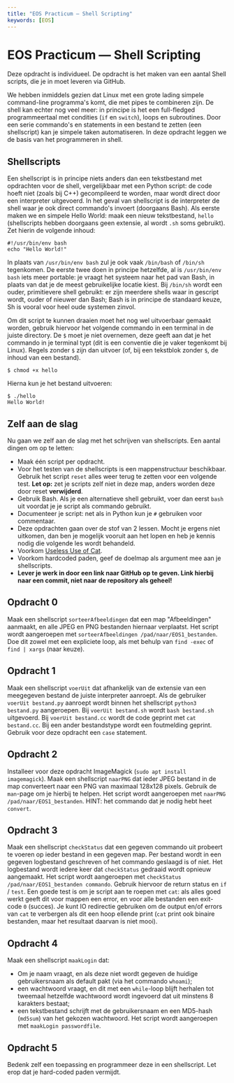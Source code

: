 ```yaml
---
title: "EOS Practicum — Shell Scripting"
keywords: [EOS]
---
```


# EOS Practicum — Shell Scripting

Deze opdracht is individueel. De opdracht is het maken van een aantal Shell scripts, die je in moet leveren via GitHub.

We hebben inmiddels gezien dat Linux met een grote lading simpele command-line programma's komt, die met pipes te combineren zijn. De shell kan echter nog veel meer: in principe is het een full-fledged programmeertaal met condities (`if` en `switch`), loops en subroutines. Door een serie commando's en statements in een bestand te zetten (een shellscript) kan je simpele taken automatiseren. In deze opdracht leggen we de basis van het programmeren in shell.

## Shellscripts
Een shellscript is in principe niets anders dan een tekstbestand met opdrachten voor de shell, vergelijkbaar met een Python script: de code hoeft niet (zoals bij C++) gecompileerd te worden, maar wordt direct door een interpreter uitgevoerd. In het geval van shellscript is de interpreter de shell waar je ook direct commando's invoert (doorgaans Bash). Als eerste maken we en simpele Hello World: maak een nieuw tekstbestand, `hello` (shellscripts hebben doorgaans geen extensie, al wordt `.sh` soms gebruikt). Zet hierin de volgende inhoud:

    #!/usr/bin/env bash
    echo "Hello World!"

In plaats van `/usr/bin/env bash` zul je ook vaak `/bin/bash` of `/bin/sh` tegenkomen. De eerste twee doen in principe hetzelfde, al is `/usr/bin/env bash` iets meer portable: je vraagt het systeem naar het pad van Bash, in plaats van dat je de meest gebruikelijke locatie kiest. Bij `/bin/sh` wordt een ouder, primitievere shell gebruikt: er zijn meerdere shells waar in gescript wordt, ouder of nieuwer dan Bash; Bash is in principe de standaard keuze, Sh is vooral voor heel oude systemen zinvol.

Om dit script te kunnen draaien moet het nog wel uitvoerbaar gemaakt worden, gebruik hiervoor het volgende commando in een terminal in de juiste directory. De `$` moet je niet overnemen, deze geeft aan dat je het commando in je terminal typt (dit is een conventie die je vaker tegenkomt bij Linux). Regels zonder `$` zijn dan uitvoer (of, bij een tekstblok zonder `$`, de inhoud van een bestand).

    $ chmod +x hello

Hierna kun je het bestand uitvoeren:

    $ ./hello
    Hello World!

## Zelf aan de slag
Nu gaan we zelf aan de slag met het schrijven van shellscripts. Een aantal dingen om op te letten:

- Maak één script per opdracht.
- Voor het testen van de shellscripts is een mappenstructuur beschikbaar. Gebruik het script `reset` alles weer terug te zetten voor een volgende test. **Let op:** zet je scripts zelf niet in deze map, anders worden deze door reset **verwijderd**.
- Gebruik Bash. Als je een alternatieve shell gebruikt, voer dan eerst `bash` uit voordat je je script als commando gebruikt.
- Documenteer je script: net als in Python kun je `#` gebruiken voor commentaar.
- Deze opdrachten gaan over de stof van 2 lessen. Mocht je ergens niet uitkomen, dan ben je mogelijk vooruit aan het lopen en heb je kennis nodig die volgende les wordt behandeld.
- Voorkom [Useless Use of Cat](http://porkmail.org/era/unix/award.html).
- Voorkom hardcoded paden, geef de doelmap als argument mee aan je shellscripts.
- **Lever je werk in door een link naar GitHub op te geven. Link hierbij naar een commit, niet naar de repository als geheel!**

## Opdracht 0
Maak een shellscript `sorteerAfbeeldingen` dat een map "Afbeeldingen" aanmaakt, en alle JPEG en PNG bestanden hiernaar verplaatst. Het script wordt aangeroepen met `sorteerAfbeeldingen /pad/naar/EOS1_bestanden`. Doe dit zowel met een expliciete loop, als met behulp van `find -exec` of `find | xargs` (naar keuze).

## Opdracht 1
Maak een shellscript `voerUit` dat afhankelijk van de extensie van een meegegeven bestand de juiste interpreter aanroept. Als de gebruiker `voerUit bestand.py` aanroept wordt binnen het shellscript `python3 bestand.py` aangeroepen. Bij `voerUit bestand.sh` wordt `bash bestand.sh` uitgevoerd. Bij `voerUit bestand.cc` wordt de code geprint met `cat bestand.cc`. Bij een ander bestandstype wordt een foutmelding geprint. Gebruik voor deze opdracht een `case` statement.

## Opdracht 2
Installeer voor deze opdracht ImageMagick (`sudo apt install imagemagick`). Maak een shellscript `naarPNG` dat ieder JPEG bestand in de map converteert naar een PNG van maximaal 128x128 pixels. Gebruik de `man`-page om je hierbij te helpen. Het script wordt aangeroepen met `naarPNG /pad/naar/EOS1_bestanden`. HINT: het commando dat je nodig hebt heet `convert`.

## Opdracht 3
Maak een shellscript `checkStatus` dat een gegeven commando uit probeert te voeren op ieder bestand in een gegeven map. Per bestand wordt in een gegeven logbestand geschreven of het commando geslaagd is of niet. Het logbestand wordt iedere keer dat `checkStatus` gedraaid wordt opnieuw aangemaakt. Het script wordt aangeroepen met `checkStatus /pad/naar/EOS1_bestanden commando`. Gebruik hiervoor de return status en `if` / `test`. Een goede test is om je script aan te roepen met `cat`: als alles goed werkt geeft dit voor mappen een error, en voor alle bestanden een exit-code `0` (succes). Je kunt IO redirectie gebruiken om de output en/of errors van `cat` te verbergen als dit een hoop ellende print (`cat` print ook binaire bestanden, maar het resultaat daarvan is niet mooi).

## Opdracht 4
Maak een shellscript `maakLogin` dat:

- Om je naam vraagt, en als deze niet wordt gegeven de huidige gebruikersnaam als default pakt (via het commando `whoami`);
- een wachtwoord vraagt, en dit met een `while`-loop blijft herhalen tot tweemaal hetzelfde wachtwoord wordt ingevoerd dat uit minstens 8 karakters bestaat;
- een tekstbestand schrijft met de gebruikersnaam en een MD5-hash (`md5sum`) van het gekozen wachtwoord.
Het script wordt aangeroepen met `maakLogin passwordfile`.

## Opdracht 5
Bedenk zelf een toepassing en programmeer deze in een shellscript. Let erop dat je hard-coded paden vermijdt.
